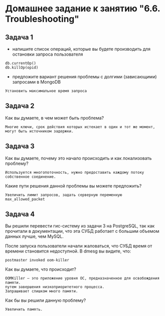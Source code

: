   # Домашнее задание к занятию "6.6. Troubleshooting"

## Задача 1

- напишите список операций, которые вы будете производить для остановки запроса пользователя
```
db.currentOp()
db.killOp(opid)
```
- предложите вариант решения проблемы с долгими (зависающими) запросами в MongoDB
```
Установить максимальное время запроса
```
## Задача 2

Как вы думаете, в чем может быть проблема?
```
Многие ключи, срок действия которых истекает в один и тот же момент, могут быть источником задержки.
``` 
## Задача 3

Как вы думаете, почему это начало происходить и как локализовать проблему?
```
Используется многопоточность, нужно предоставить каждому потоку собственное соединение.
```
Какие пути решения данной проблемы вы можете предложить?
```
Увеличить лимит запросов, задать серверную переменную max_allowed_packet
```
## Задача 4


Вы решили перевести гис-систему из задачи 3 на PostgreSQL, так как прочитали в документации, что эта СУБД работает с 
большим объемом данных лучше, чем MySQL.

После запуска пользователи начали жаловаться, что СУБД время от времени становится недоступной. В dmesg вы видите, что:

`postmaster invoked oom-killer`

Как вы думаете, что происходит?
```
OOMKiller — это приложение уровня ОС, предназначенное для освобождения памяти.
путем завершения низкоприоритетного процесса.
Запрашивает слишком много памяти.
```
Как бы вы решили данную проблему?
```
Увеличить память.
```